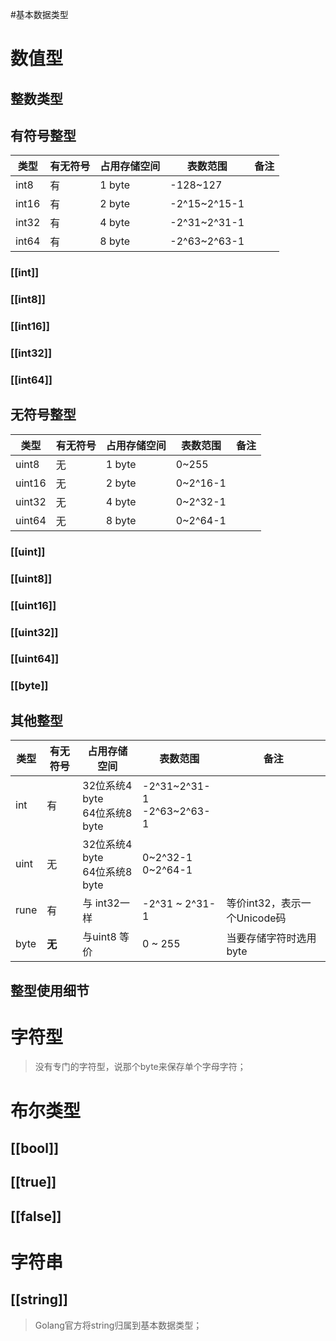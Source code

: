 #基本数据类型

# 数值型
## 整数类型

## 有符号整型

| 类型  | 有无符号 | 占用存储空间 | 表数范围     | 备注 |
| ----- | -------- | ------------ | ------------ | ---- |
| int8  | 有       | 1 byte       | -128~127     |      |
| int16 | 有       | 2 byte       | -2^15~2^15-1 |      |
| int32 | 有       | 4 byte       | -2^31~2^31-1 |      |
| int64 | 有       | 8 byte       | -2^63~2^63-1 |      |

### [[int]]
### [[int8]]
### [[int16]]
### [[int32]]
### [[int64]]



## 无符号整型

| 类型   | 有无符号 | 占用存储空间 | 表数范围 | 备注 |
| ------ | -------- | ------------ | -------- | ---- |
| uint8  | 无       | 1 byte       | 0~255    |      |
| uint16 | 无       | 2 byte       | 0~2^16-1 |      |
| uint32 | 无       | 4 byte       | 0~2^32-1 |      |
| uint64 | 无       | 8 byte       | 0~2^64-1 |      |

### [[uint]]
### [[uint8]]
### [[uint16]]
### [[uint32]]
### [[uint64]]
### [[byte]]



## 其他整型

| 类型 | 有无符号 | 占用存储空间                       | 表数范围                       | 备注                         |
| ---- | -------- | ---------------------------------- | ------------------------------ | ---------------------------- |
| int  | 有       | 32位系统4 byte<br />64位系统8 byte | -2^31~2^31-1<br />-2^63~2^63-1 |                              |
| uint | 无       | 32位系统4 byte<br />64位系统8 byte | 0~2^32-1<br />0~2^64-1         |                              |
| rune | 有       | 与 int32一样                       | -2^31 ~ 2^31-1                 | 等价int32，表示一个Unicode码 |
| byte | **无**   | 与uint8 等价                       | 0 ~ 255                        | 当要存储字符时选用byte       |

## 整型使用细节




# 字符型
> 没有专门的字符型，说那个byte来保存单个字母字符；

# 布尔类型
## [[bool]]
## [[true]]
## [[false]]

# 字符串
## [[string]]
> Golang官方将string归属到基本数据类型；

